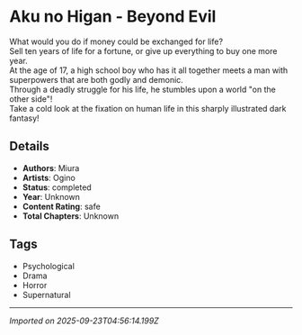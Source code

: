 # Aku no Higan - Beyond Evil

What would you do if money could be exchanged for life?  
Sell ten years of life for a fortune, or give up everything to buy one more year.  
At the age of 17, a high school boy who has it all together meets a man with superpowers that are both godly and demonic.  
Through a deadly struggle for his life, he stumbles upon a world "on the other side"!  
Take a cold look at the fixation on human life in this sharply illustrated dark fantasy!

## Details
- **Authors**: Miura
- **Artists**: Ogino
- **Status**: completed
- **Year**: Unknown
- **Content Rating**: safe
- **Total Chapters**: Unknown

## Tags
- Psychological
- Drama
- Horror
- Supernatural

---
*Imported on 2025-09-23T04:56:14.199Z*
